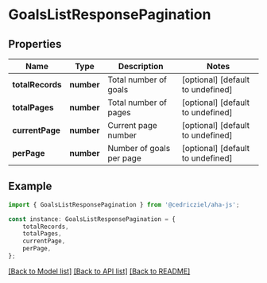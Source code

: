 # GoalsListResponsePagination


## Properties

Name | Type | Description | Notes
------------ | ------------- | ------------- | -------------
**totalRecords** | **number** | Total number of goals | [optional] [default to undefined]
**totalPages** | **number** | Total number of pages | [optional] [default to undefined]
**currentPage** | **number** | Current page number | [optional] [default to undefined]
**perPage** | **number** | Number of goals per page | [optional] [default to undefined]

## Example

```typescript
import { GoalsListResponsePagination } from '@cedricziel/aha-js';

const instance: GoalsListResponsePagination = {
    totalRecords,
    totalPages,
    currentPage,
    perPage,
};
```

[[Back to Model list]](../README.md#documentation-for-models) [[Back to API list]](../README.md#documentation-for-api-endpoints) [[Back to README]](../README.md)
